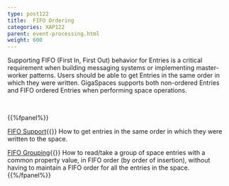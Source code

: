 ```yaml
---
type: post122
title:  FIFO Ordering
categories: XAP122
parent: event-processing.html
weight: 600
---
```



Supporting FIFO (First In, First Out) behavior for Entries is a critical requirement when building messaging systems or implementing master-worker patterns. Users should be able to get Entries in the same order in which they were written. GigaSpaces supports both non-ordered Entries and FIFO ordered Entries when performing space operations.

<br>

{{%fpanel%}}

[FIFO Support](./fifo-support.html){{<wbr>}}
How to get entries in the same order in which they were written to the space.

[FIFO Grouping](./fifo-grouping.html){{<wbr>}}
How to read/take a group of space entries with a common property value, in FIFO order (by order of insertion), without having to maintain a FIFO order for all the entries in the space.
{{%/fpanel%}}

